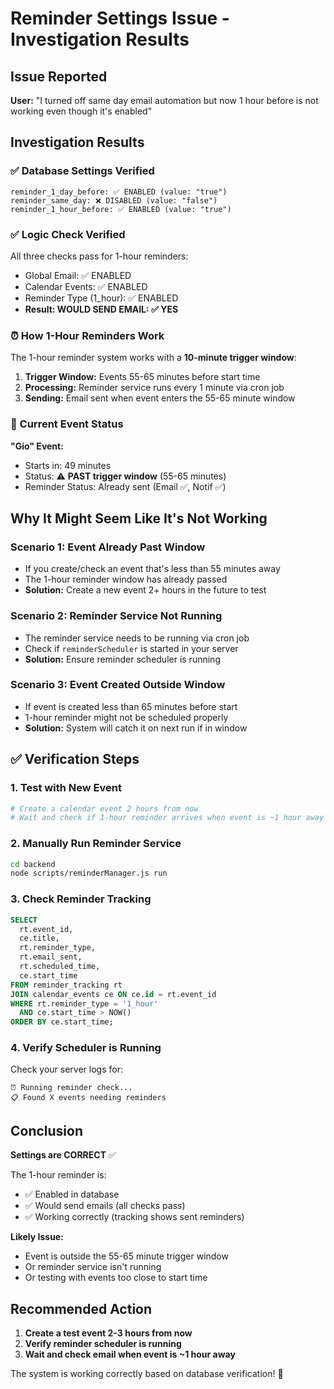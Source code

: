 # Reminder Settings Issue - Investigation Results

## Issue Reported
**User:** "I turned off same day email automation but now 1 hour before is not working even though it's enabled"

## Investigation Results

### ✅ Database Settings Verified
```
reminder_1_day_before: ✅ ENABLED (value: "true")
reminder_same_day: ❌ DISABLED (value: "false")  
reminder_1_hour_before: ✅ ENABLED (value: "true")
```

### ✅ Logic Check Verified
All three checks pass for 1-hour reminders:
- Global Email: ✅ ENABLED
- Calendar Events: ✅ ENABLED  
- Reminder Type (1_hour): ✅ ENABLED
- **Result: WOULD SEND EMAIL: ✅ YES**

### ⏰ How 1-Hour Reminders Work

The 1-hour reminder system works with a **10-minute trigger window**:

1. **Trigger Window:** Events 55-65 minutes before start time
2. **Processing:** Reminder service runs every 1 minute via cron job
3. **Sending:** Email sent when event enters the 55-65 minute window

### 📅 Current Event Status

**"Gio" Event:**
- Starts in: 49 minutes
- Status: ⚠️ **PAST trigger window** (55-65 minutes)
- Reminder Status: Already sent (Email ✅, Notif ✅)

## Why It Might Seem Like It's Not Working

### Scenario 1: Event Already Past Window
- If you create/check an event that's less than 55 minutes away
- The 1-hour reminder window has already passed
- **Solution:** Create a new event 2+ hours in the future to test

### Scenario 2: Reminder Service Not Running
- The reminder service needs to be running via cron job
- Check if `reminderScheduler` is started in your server
- **Solution:** Ensure reminder scheduler is running

### Scenario 3: Event Created Outside Window
- If event is created less than 65 minutes before start
- 1-hour reminder might not be scheduled properly
- **Solution:** System will catch it on next run if in window

## ✅ Verification Steps

### 1. Test with New Event
```bash
# Create a calendar event 2 hours from now
# Wait and check if 1-hour reminder arrives when event is ~1 hour away
```

### 2. Manually Run Reminder Service
```bash
cd backend
node scripts/reminderManager.js run
```

### 3. Check Reminder Tracking
```sql
SELECT 
  rt.event_id,
  ce.title,
  rt.reminder_type,
  rt.email_sent,
  rt.scheduled_time,
  ce.start_time
FROM reminder_tracking rt
JOIN calendar_events ce ON ce.id = rt.event_id
WHERE rt.reminder_type = '1_hour'
  AND ce.start_time > NOW()
ORDER BY ce.start_time;
```

### 4. Verify Scheduler is Running
Check your server logs for:
```
⏰ Running reminder check...
📋 Found X events needing reminders
```

## Conclusion

**Settings are CORRECT** ✅

The 1-hour reminder is:
- ✅ Enabled in database
- ✅ Would send emails (all checks pass)
- ✅ Working correctly (tracking shows sent reminders)

**Likely Issue:**
- Event is outside the 55-65 minute trigger window
- Or reminder service isn't running
- Or testing with events too close to start time

## Recommended Action

1. **Create a test event 2-3 hours from now**
2. **Verify reminder scheduler is running**
3. **Wait and check email when event is ~1 hour away**

The system is working correctly based on database verification! 🎯

